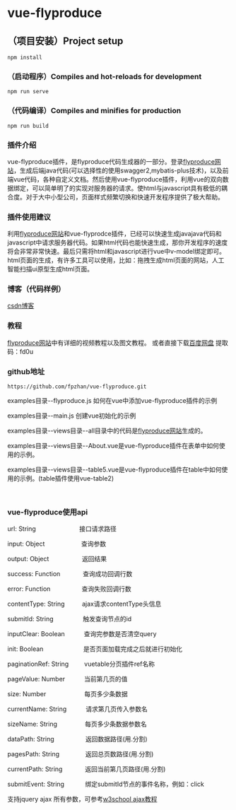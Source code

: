 # vue-flyproduce

## （项目安装）Project setup
```
npm install
```

### （启动程序）Compiles and hot-reloads for development
```
npm run serve
```

### （代码编译）Compiles and minifies for production
```
npm run build
```



### 插件介绍
   vue-flyproduce插件，是flyproduce代码生成器的一部分。登录[flyproduce网站](http://www.flyproduce.com)，生成后端java代码(可以选择性的使用swagger2,mybatis-plus技术)，以及前端vue代码，各种自定义文档。然后使用vue-flyproduce插件，利用vue的双向数据绑定，可以简单明了的实现对服务器的请求。使html与javascript具有极低的耦合度。对于大中小型公司，页面样式频繁切换和快速开发程序提供了极大帮助。
 
### 插件使用建议
   利用[flyproduce网站](http://www.flyproduce.com)和vue-flyprodce插件，已经可以快速生成javajava代码和javascript中请求服务器代码。如果html代码也能快速生成，那你开发程序的速度将会非常非常快速。最后只需将html和javascript进行vue中v-model绑定即可。<br/>html页面的生成，有许多工具可以使用，比如：拖拽生成html页面的网站，人工智能扫描ui原型生成html页面。
   
### 博客（代码样例）
[csdn博客](https://blog.csdn.net/qq_35056796/article/details/96712125)

### 教程
[flyproduce网站](http://www.flyproduce.com)中有详细的视频教程以及图文教程。
或者直接下载[百度网盘](https://pan.baidu.com/s/1hm7GoZyG9e30oZ5Smptm_w) 提取码：fd0u
### github地址
```
https://github.com/fpzhan/vue-flyproduce.git
```
examples目录--flyproduce.js 如何在vue中添加vue-flyproduce插件的示例

examples目录--main.js  创建vue初始化的示例

examples目录--views目录--all目录中的代码是[flyproduce网站](http://www.flyproduce.com)生成的。

examples目录--views目录--About.vue是vue-flyproduce插件在表单中如何使用的示例。

examples目录--views目录--table5.vue是vue-flyproduce插件在table中如何使用的示例。(table插件使用vue-table2)

<br/>

### vue-flyproduce使用api
url: String &nbsp;&nbsp;&nbsp;&nbsp;&nbsp;&nbsp;&nbsp;&nbsp;&nbsp;&nbsp;&nbsp;&nbsp;&nbsp;&nbsp;&nbsp;&nbsp;&nbsp;&nbsp;&nbsp;&nbsp;&nbsp;&nbsp;&nbsp;&nbsp;接口请求路径

input: Object &nbsp;&nbsp;&nbsp;&nbsp;&nbsp;&nbsp;&nbsp;&nbsp;&nbsp;&nbsp;&nbsp;&nbsp;&nbsp;&nbsp;&nbsp;&nbsp;&nbsp;&nbsp;&nbsp;&nbsp;查询参数

output: Object &nbsp;&nbsp;&nbsp;&nbsp;&nbsp;&nbsp;&nbsp;&nbsp;&nbsp;&nbsp;&nbsp;&nbsp;&nbsp;&nbsp;&nbsp;&nbsp;&nbsp;&nbsp;返回结果

success: Function &nbsp;&nbsp;&nbsp;&nbsp;&nbsp;&nbsp;&nbsp;&nbsp;&nbsp;&nbsp;&nbsp;&nbsp;查询成功回调行数

error: Function &nbsp;&nbsp;&nbsp;&nbsp;&nbsp;&nbsp;&nbsp;&nbsp;&nbsp;&nbsp;&nbsp;&nbsp;&nbsp;&nbsp;&nbsp;&nbsp;&nbsp;查询失败回调行数

contentType: String &nbsp;&nbsp;&nbsp;&nbsp;&nbsp;&nbsp;&nbsp;&nbsp;&nbsp;ajax请求contentType头信息

submitId: String &nbsp;&nbsp;&nbsp;&nbsp;&nbsp;&nbsp;&nbsp;&nbsp;&nbsp;&nbsp;&nbsp;&nbsp;&nbsp;&nbsp;&nbsp;&nbsp;触发查询节点的id

inputClear: Boolean &nbsp;&nbsp;&nbsp;&nbsp;&nbsp;&nbsp;&nbsp;&nbsp;&nbsp;&nbsp;查询完参数是否清空query

init: Boolean &nbsp;&nbsp;&nbsp;&nbsp;&nbsp;&nbsp;&nbsp;&nbsp;&nbsp;&nbsp;&nbsp;&nbsp;&nbsp;&nbsp;&nbsp;&nbsp;&nbsp;&nbsp;&nbsp;&nbsp;&nbsp;&nbsp;是否页面加载完成之后就进行初始化

paginationRef: String &nbsp;&nbsp;&nbsp;&nbsp;&nbsp;&nbsp;&nbsp;&nbsp;vuetable分页插件ref名称

pageValue: Number &nbsp;&nbsp;&nbsp;&nbsp;&nbsp;&nbsp;&nbsp;&nbsp;&nbsp;&nbsp;当前第几页的值

size: Number &nbsp;&nbsp;&nbsp;&nbsp;&nbsp;&nbsp;&nbsp;&nbsp;&nbsp;&nbsp;&nbsp;&nbsp;&nbsp;&nbsp;&nbsp;&nbsp;&nbsp;&nbsp;&nbsp;&nbsp;&nbsp;每页多少条数据

currentName: String &nbsp;&nbsp;&nbsp;&nbsp;&nbsp;&nbsp;&nbsp;&nbsp;&nbsp;&nbsp;请求第几页传入参数名

sizeName: String &nbsp;&nbsp;&nbsp;&nbsp;&nbsp;&nbsp;&nbsp;&nbsp;&nbsp;&nbsp;&nbsp;&nbsp;&nbsp;&nbsp;&nbsp;每页多少条数据参数名

dataPath: String &nbsp;&nbsp;&nbsp;&nbsp;&nbsp;&nbsp;&nbsp;&nbsp;&nbsp;&nbsp;&nbsp;&nbsp;&nbsp;&nbsp;&nbsp;&nbsp;&nbsp;返回数据路径(用.分割)

pagesPath: String &nbsp;&nbsp;&nbsp;&nbsp;&nbsp;&nbsp;&nbsp;&nbsp;&nbsp;&nbsp;&nbsp;&nbsp;&nbsp;&nbsp;返回总页数路径(用.分割)

currentPath: String &nbsp;&nbsp;&nbsp;&nbsp;&nbsp;&nbsp;&nbsp;&nbsp;&nbsp;&nbsp;&nbsp;&nbsp;返回当前第几页路径(用.分割)

submitEvent: String &nbsp;&nbsp;&nbsp;&nbsp;&nbsp;&nbsp;&nbsp;&nbsp;&nbsp;&nbsp;&nbsp;绑定submitId节点的事件名称，例如：click

支持jquery ajax 所有参数，可参考[w3school ajax教程](http://www.w3school.com.cn/jquery/ajax_ajax.asp)

